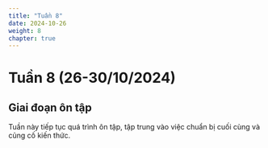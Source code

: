 ```yaml
---
title: "Tuần 8"
date: 2024-10-26
weight: 8
chapter: true
---
```


# Tuần 8 (26-30/10/2024)

## Giai đoạn ôn tập

Tuần này tiếp tục quá trình ôn tập, tập trung vào việc chuẩn bị cuối cùng và củng cố kiến thức.